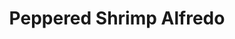 ---
title: Peppered Shrimp Alfredo
from: Dan Aukes
modified_from: allrecipes.com
original_url: https://www.allrecipes.com/recipe/133128/peppered-shrimp-alfredo/
images: 
  - scan0090_000.jpg
tags: 
  - dinner
  - main
  - seafood
---